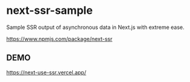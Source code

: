 # next-ssr-sample

Sample SSR output of asynchronous data in Next.js with extreme ease.

https://www.npmjs.com/package/next-ssr

## DEMO

https://next-use-ssr.vercel.app/

